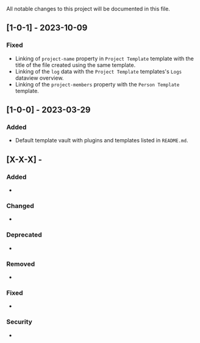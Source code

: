 All notable changes to this project will be documented in this file.  

## [1-0-1] - 2023-10-09
### Fixed
- Linking of `project-name` property in `Project Template` template with the title of the file created using the same template.
- Linking of the `log` data with the `Project Template` templates's `Logs` dataview overview.
- Linking of the `project-members` property with the `Person Template` template.
    
## [1-0-0] - 2023-03-29
### Added
- Default template vault with plugins and templates listed in `README.md`.


## [X-X-X] - 
### Added  
-  
### Changed  
-  
### Deprecated  
-  
### Removed  
-  
### Fixed  
-  
### Security  
-
